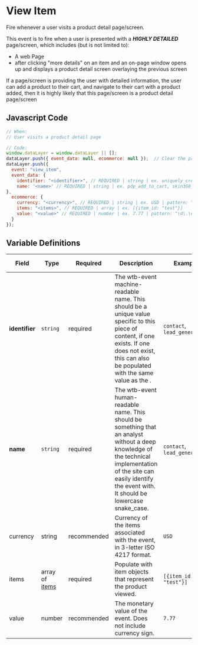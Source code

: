 # View Item

Fire whenever a user visits a product detail page/screen.

This event is to fire when a user is presented with a _**HIGHLY DETAILED**_ page/screen, which includes (but is not limited to):
- A web Page
- after clicking "more details" on an item and an on-page window opens up and displays a product detail screen overlaying the previous screen

If a page/screen is providing the user with detailed information, the user can add a product to their cart, and navigate to their cart with a product added, then it is highly likely that this page/screen is a product detail page/screen

## Javascript Code

```js
// When:
// User visits a product detail page

// Code:
window.dataLayer = window.dataLayer || [];
dataLayer.push({ event_data: null, ecommerce: null });  // Clear the previous ecommerce object.
dataLayer.push({
  event: "view_item",
  event_data: {
    identifier: "<identifier>", // REQUIRED | string | ex. uniquely_created_id, skin360_pwa_ntg_atc
    name: '<name>' // REQUIRED | string | ex. pdp_add_to_cart, skin360_pwa_ntg add_to_cart
},
  ecommerce: {
    currency: "<currency>", // REQUIRED | string | ex. USD | pattern: ^[A-Z]{3}$ | min. 3, max. 3
    items: "<items>", // REQUIRED | array | ex. [{item_id: "test"}]
    value: "<value>" // REQUIRED | number | ex. 7.77 | pattern: ^\d\.\d\d$ | min. 0.00
  }
});
```

## Variable Definitions

|Field|Type|Required|Description|Example|Pattern|Minimum Length|Maximum Length|Minimum|
| --- | --- | --- | --- | --- | --- | --- | --- | --- |
|**identifier**|`string`|required|The wtb-event machine-readable name. This should be a unique value specific to this piece of content, if one exists. If one does not exist, this can also be populated with the same value as the <name>.|`contact`, `lead_generation`|||`100`|
|**name**|`string`|required|The wtb-event human-readable name. This should be something that an analyst without a deep knowledge of the technical implementation of the site can easily identify the event with. It should be lowercase snake_case.|`contact`, `lead_generation`|||`100`|
|currency|string|recommended|Currency of the items associated with the event, in 3-letter ISO 4217 format.|`USD`|`^[A-Z]{3}$`|`3`|`3`|
|items|array of [items](../../schemas/item.md)|required|Populate with item objects that represent the product viewed.|`[{item_id: "test"}]`
|value|number|recommended|The monetary value of the event. Does not include currency sign.|`7.77`|`^\d\.\d\d$`||`100`|`0.00`|
